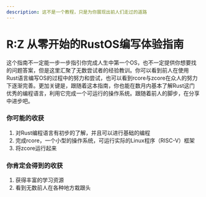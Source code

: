```yaml
---
description: 这不是一个教程，只是为你展现出前人们走过的道路
---
```


# R:Z 从零开始的RustOS编写体验指南

这个指南不一定能一步一步指引你完成人生中第一个OS，也不一定提供你想要找的问题答案，但是这里汇聚了无数尝试者的经验教训。你可以看到前人在使用Rust语言编写OS的过程中的努力和尝试，也可以看到rcore与zcore在众人的努力下逐渐完善。更加关键是，跟随着这本指南，你也能在数月内基本了解Rust这门优秀的编程语言，利用它完成一个可运行的操作系统。跟随着前人的脚步，在分享中进步吧。

### 你可能的收获

1. 对Rust编程语言有初步的了解，并且可以进行基础的编程
2. 完成rcore，一个小型的操作系统，可运行实际的Linux程序（RISC-V）框架
3. 将zcore运行起来

### 你肯定会得到的收获

1. 获得丰富的学习资源
2. 看到无数前人在各种地方栽跟头



